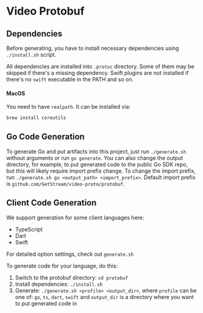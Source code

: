 # Video Protobuf

## Dependencies

Before generating, you have to install necessary dependencies using `./install.sh` script.

All dependencies are installed into `.protoc` directory. Some of them may be skipped if there's a missing dependency.
Swift plugins are not installed if there's no `swift` executable in the PATH and so on.

#### MacOS

You need to have `realpath`. It can be installed via:
```sh
brew install coreutils
```

## Go Code Generation

To generate Go and put artifacts into this project, just run `./generate.sh` without arguments or run `go generate`.
You can also change the output directory, for example, to put generated code to the public Go SDK repo, but this will likely require
import prefix change. To change the import prefix, run `./generate.sh go <output_path> <import_prefix>`. Default import prefix
is `github.com/GetStream/video-proto/protobuf`.

## Client Code Generation

We support generation for some client languages here:

* TypeScript
* Dart
* Swift

For detailed option settings, check out `generate.sh`

To generate code for your language, do this:

1. Switch to the protobuf directory: `cd protobuf`
2. Install dependencies: `./install.sh`
3. Generate: `./generate.sh <profile> <output_dir>`, where `profile` can be one of: `go`, `ts`, `dart`, `swift` and `output_dir` is a directory where you want to put generated code in
